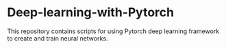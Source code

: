 # Deep-learning-with-Pytorch
This repository contains scripts for using Pytorch deep learning framework to create and train neural networks.
